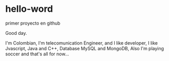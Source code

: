# hello-word
primer proyecto en github

Good day.

I'm Colombian, I'm telecomunication Engineer, and I like developer, I like Jvascript, Java and C++, Database MySQL and MongoDB, Also I'm playing soccer and that's all for now...
